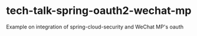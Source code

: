 # tech-talk-spring-oauth2-wechat-mp
Example on integration of spring-cloud-security and WeChat MP's oauth
